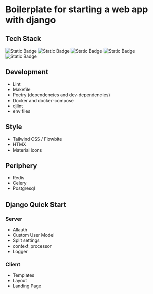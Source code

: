# Boilerplate for starting a web app with django

## Tech Stack
![Static Badge](https://img.shields.io/badge/FRAMEWORK-DJANGO-%23092E20?style=flat&logo=django)
![Static Badge](https://img.shields.io/badge/CSS-TAILWIND-%2306B6D4?style=flat&logo=tailwindcss)
![Static Badge](https://img.shields.io/badge/JAVASCRIPT-HTMX-%233366CC?style=flat&logo=htmx)
![Static Badge](https://img.shields.io/badge/DATABASE-POSTGRESQL-%234169E1?style=flat&logo=postgresql)
![Static Badge](https://img.shields.io/badge/PLATFORM-DOCKER-%232496ED?style=flat&logo=docker)


## Development
- Lint
- Makefile
- Poetry (dependencies and dev-dependencies)
- Docker and docker-compose
- djlint
- env files

## Style
- Tailwind CSS / Flowbite
- HTMX
- Material icons

## Periphery
- Redis
- Celery
- Postgresql

## Django Quick Start
### Server
- Allauth
- Custom User Model
- Split settings
- context_processor
- Logger

### Client
- Templates
- Layout
- Landing Page